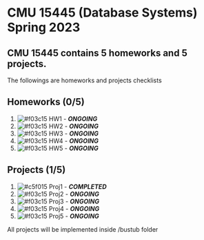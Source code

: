 # CMU 15445 (Database Systems) Spring 2023

## CMU 15445 contains 5 homeworks and 5 projects. 

The followings are homeworks and projects checklists

## Homeworks (0/5)
1. ![#f03c15](https://placehold.co/15x15/f03c15/f03c15.png) HW1 - ***ONGOING*** 
1. ![#f03c15](https://placehold.co/15x15/f03c15/f03c15.png) HW2 - ***ONGOING*** 
1. ![#f03c15](https://placehold.co/15x15/f03c15/f03c15.png) HW3 - ***ONGOING***
1. ![#f03c15](https://placehold.co/15x15/f03c15/f03c15.png) HW4 - ***ONGOING***
1. ![#f03c15](https://placehold.co/15x15/f03c15/f03c15.png) HW5 - ***ONGOING***

## Projects (1/5)
1. ![#c5f015](https://placehold.co/15x15/c5f015/c5f015.png) Proj1 - ***COMPLETED*** 
1. ![#f03c15](https://placehold.co/15x15/f03c15/f03c15.png) Proj2 - ***ONGOING*** 
1. ![#f03c15](https://placehold.co/15x15/f03c15/f03c15.png) Proj3 - ***ONGOING***
1. ![#f03c15](https://placehold.co/15x15/f03c15/f03c15.png) Proj4 - ***ONGOING***
1. ![#f03c15](https://placehold.co/15x15/f03c15/f03c15.png) Proj5 - ***ONGOING***

All projects will be implemented inside /bustub folder
